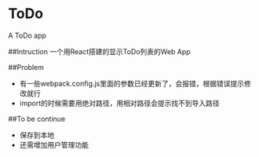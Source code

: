 # ToDo
A ToDo app

##Intruction
一个用React搭建的显示ToDo列表的Web App

##Problem
 * 有一些webpack.config.js里面的参数已经更新了，会报错，根据错误提示修改就行
 * import的时候需要用绝对路径，用相对路径会提示找不到导入路径

##To be continue
 * 保存到本地
 * 还需增加用户管理功能
